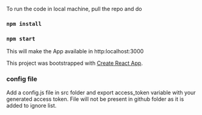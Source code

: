 To run the code in local machine, pull the repo and do

### `npm install`
### `npm start`


This will make the App available in http:localhost:3000


This project was bootstrapped with [Create React App](https://github.com/facebook/create-react-app).

### config file

Add a config.js file in src folder and export access_token variable with your generated access token. File will not be present in github folder as it is added to ignore list.